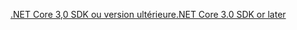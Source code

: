 [<span data-ttu-id="c5bbe-101">.NET Core 3,0 SDK ou version ultérieure</span><span class="sxs-lookup"><span data-stu-id="c5bbe-101">.NET Core 3.0 SDK or later</span></span>](https://dotnet.microsoft.com/download/dotnet-core/3.0)

